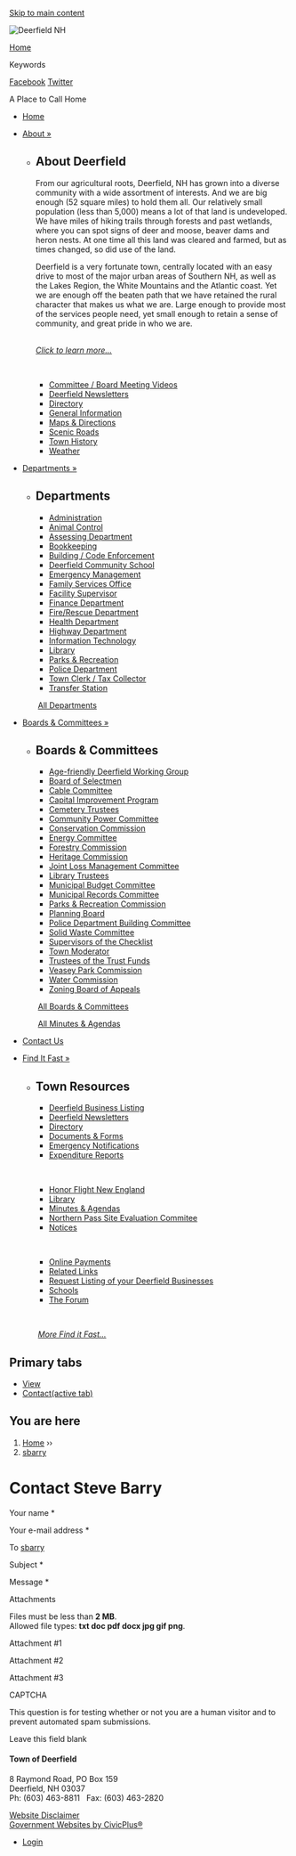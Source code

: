 [Skip to main content](https://www.townofdeerfieldnh.com/user/1761/contact/)

![Deerfield NH](https://www.townofdeerfieldnh.com/sites/all/themes/custom/sites/deerfieldnh/vts_deerfieldnh/logo.png)

[Home](https://www.townofdeerfieldnh.com)

Keywords

[Facebook](https://www.facebook.com/pages/Town-of-Deerfield-NH/458246534221376) [Twitter](https://twitter.com/townofdeerfield)

A Place to Call Home

- [Home](https://www.townofdeerfieldnh.com)
- [About »](https://www.townofdeerfieldnh.com/about-deerfield)
  
  - ## About Deerfield
    
    From our agricultural roots, Deerfield, NH has grown into a diverse community with a wide assortment of interests. And we are big enough (52 square miles) to hold them all. Our relatively small population (less than 5,000) means a lot of that land is undeveloped. We have miles of hiking trails through forests and past wetlands, where you can spot signs of deer and moose, beaver dams and heron nests. At one time all this land was cleared and farmed, but as times changed, so did use of the land. 
    
    Deerfield is a very fortunate town, centrally located with an easy drive to most of the major urban areas of Southern NH, as well as the Lakes Region, the White Mountains and the Atlantic coast. Yet we are enough off the beaten path that we have retained the rural character that makes us what we are. Large enough to provide most of the services people need, yet small enough to retain a sense of community, and great pride in who we are.  
     
    
    [*Click to learn more...*](https://www.townofdeerfieldnh.com/about-deerfield)
    
     
    
    - [Committee / Board Meeting Videos](https://www.townofdeerfieldnh.com/about-deerfield/pages/committee-board-meeting-videos)
    - [Deerfield Newsletters](https://www.townofdeerfieldnh.com/about-deerfield/pages/deerfield-newsletters)
    - [Directory](https://www.townofdeerfieldnh.com/about-deerfield/pages/directory)
    - [General Information](https://www.townofdeerfieldnh.com/about-deerfield/pages/general-information)
    - [Maps &amp; Directions](https://www.townofdeerfieldnh.com/about-deerfield/pages/maps-directions)
    - [Scenic Roads](https://www.townofdeerfieldnh.com/about-deerfield/links/scenic-roads)
    - [Town History](https://www.townofdeerfieldnh.com/about-deerfield/pages/town-history)
    - [Weather](https://www.townofdeerfieldnh.com/about-deerfield/links/weather)
- [Departments »](https://www.townofdeerfieldnh.com/departments)
  
  - ## Departments
    
    - [Administration](https://www.townofdeerfieldnh.com/administration)
    - [Animal Control](https://www.townofdeerfieldnh.com/animal-control)
    - [Assessing Department](https://www.townofdeerfieldnh.com/assessing-department)
    - [Bookkeeping](https://www.townofdeerfieldnh.com/bookkeeping)
    - [Building / Code Enforcement](https://www.townofdeerfieldnh.com/building-code-enforcement)
    - [Deerfield Community School](https://www.townofdeerfieldnh.com/deerfield-community-school)
    - [Emergency Management](https://www.townofdeerfieldnh.com/emergency-management)
    
    <!--THE END-->
    
    - [Family Services Office](https://www.townofdeerfieldnh.com/family-services)
    - [Facility Supervisor](https://www.townofdeerfieldnh.com/facility-supervisor)
    - [Finance Department](https://www.townofdeerfieldnh.com/finance-department)
    - [Fire/Rescue Department](https://www.townofdeerfieldnh.com/firerescue-department)
    - [Health Department](https://www.townofdeerfieldnh.com/health-department)
    - [Highway Department](https://www.townofdeerfieldnh.com/highway-department)
    - [Information Technology](https://www.townofdeerfieldnh.com/information-technology)
    - [Library](https://www.townofdeerfieldnh.com/node/18)
    - [Parks &amp; Recreation](https://deerfield.recdesk.com/Community/Page?pageId=13065)
    
    <!--THE END-->
    
    - [Police Department](https://deerfieldnhpolicedepartment.squarespace.com)
    - [Town Clerk / Tax Collector](https://www.townofdeerfieldnh.com/town-clerk-tax-collector)
    - [Transfer Station](https://www.townofdeerfieldnh.com/transfer-station)
    
     [All Departments](https://www.townofdeerfieldnh.com/departments)
- [Boards &amp; Committees »](https://www.townofdeerfieldnh.com/boards)
  
  - ## Boards &amp; Committees
    
    - [Age-friendly Deerfield Working Group](https://www.townofdeerfieldnh.com/age-friendly-deerfield-working-group "Age-friendly Deerfield Working Group")
    - [Board of Selectmen](https://www.townofdeerfieldnh.com/board-selectmen)
    - [Cable Committee](https://www.townofdeerfieldnh.com/cable-committee)
    - [Capital Improvement Program](https://www.townofdeerfieldnh.com/capital-improvement-program)
    - [Cemetery Trustees](https://www.townofdeerfieldnh.com/cemetery-trustees)
    - [Community Power Committee](https://www.townofdeerfieldnh.com/community-power-committee)
    - [Conservation Commission](https://www.townofdeerfieldnh.com/conservation-commission)
    - [Energy Committee](https://www.townofdeerfieldnh.com/energy-committee)
    
    <!--THE END-->
    
    - [Forestry Commission](https://www.townofdeerfieldnh.com/forestry-commission "Forestry Commission")
    - [Heritage Commission](https://www.townofdeerfieldnh.com/heritage-commission)
    - [Joint Loss Management Committee](https://www.townofdeerfieldnh.com/joint-loss-management-committee)
    - [Library Trustees](https://www.townofdeerfieldnh.com/library-trustees)
    - [Municipal Budget Committee](https://www.townofdeerfieldnh.com/municipal-budget-committee)
    - [Municipal Records Committee](https://www.townofdeerfieldnh.com/municipal-records-committee)
    - [Parks &amp; Recreation Commission](https://www.townofdeerfieldnh.com/parks-recreation-commission)
    - [Planning Board](https://www.townofdeerfieldnh.com/planning-board)
    - [Police Department Building Committee](https://www.townofdeerfieldnh.com/police-department-building-committee)
    
    <!--THE END-->
    
    - [Solid Waste Committee](https://www.townofdeerfieldnh.com/solid-waste-committee "Deerfield Recycling Committee")
    - [Supervisors of the Checklist](https://www.townofdeerfieldnh.com/supervisors-checklist)
    - [Town Moderator](https://www.townofdeerfieldnh.com/town-moderator)
    - [Trustees of the Trust Funds](https://www.townofdeerfieldnh.com/trustees-trust-funds)
    - [Veasey Park Commission](https://www.townofdeerfieldnh.com/veasey-park-commission)
    - [Water Commission](https://www.townofdeerfieldnh.com/water-commission)
    - [Zoning Board of Appeals](https://www.townofdeerfieldnh.com/zoning-board-appeals)
    
     [All Boards &amp; Committees](https://www.townofdeerfieldnh.com/boards)
    
     [All Minutes &amp; Agendas](https://www.townofdeerfieldnh.com/minutes-and-agendas)
- [Contact Us](https://www.townofdeerfieldnh.com/home/webforms/contact-us)
- [Find It Fast »](https://www.townofdeerfieldnh.com/where)
  
  - ## Town Resources
    
    - [Deerfield Business Listing](https://www.townofdeerfieldnh.com/home/pages/deerfield-business-listings)
    - [Deerfield Newsletters](https://www.townofdeerfieldnh.com/about-deerfield/pages/deerfield-newsletters)
    - [Directory](https://www.townofdeerfieldnh.com/about-deerfield/pages/directory)
    - [Documents &amp; Forms](https://www.townofdeerfieldnh.com/files)
    - [Emergency Notifications](https://www.townofdeerfieldnh.com/subscribe)
    - [Expenditure Reports](https://www.townofdeerfieldnh.com/home/files/31519-budget-appropriation-report)
    
     
    
    - [Honor Flight New England](https://www.honorflightnewengland.org)
    - [Library](https://www.townofdeerfieldnh.com/philbrick-james-library)
    - [Minutes &amp; Agendas](https://www.townofdeerfieldnh.com/minutes-and-agendas)
    - [Northern Pass Site Evaluation Commitee](https://www.nhsec.nh.gov/projects/2015-06/2015-06.htm)
    - [Notices](https://www.townofdeerfieldnh.com/node/1/news)
    
     
    
    - [Online Payments](https://www.townofdeerfieldnh.com/town-clerk-tax-collector/pages/online-payments)
    - [Related Links](https://www.townofdeerfieldnh.com/home/pages/related-links)
    - [Request Listing of your Deerfield Businesses](https://www.townofdeerfieldnh.com/home/pages/request-business-directory-listing)
    - [Schools](https://www.townofdeerfieldnh.com/schools)
    - [The Forum](https://forumhome.org)
    
     
    
     [*More Find it Fast...*](https://www.townofdeerfieldnh.com/where)

## Primary tabs

- [View](https://www.townofdeerfieldnh.com/users/sbarry)
- [Contact(active tab)](https://www.townofdeerfieldnh.com/user/1761/contact)

## You are here

1. [Home](https://www.townofdeerfieldnh.com) ››
2. [sbarry](https://www.townofdeerfieldnh.com/users/sbarry)

# Contact Steve Barry

Your name *

Your e-mail address *

To [sbarry](https://www.townofdeerfieldnh.com/users/sbarry "View user profile.")

Subject *

Message *

Attachments

Files must be less than **2 MB**.  
Allowed file types: **txt doc pdf docx jpg gif png**.

Attachment #1

Attachment #2

Attachment #3

CAPTCHA

This question is for testing whether or not you are a human visitor and to prevent automated spam submissions.

Leave this field blank

#### Town of Deerfield

8 Raymond Road, PO Box 159  
Deerfield, NH 03037  
Ph: (603) 463-8811   Fax: (603) 463-2820

[Website Disclaimer](https://www.townofdeerfieldnh.com/home/pages/website-disclaimer-privacy-statement)  
[Government Websites by CivicPlus®](https://www.civicplus.com)

- [Login](https://www.townofdeerfieldnh.com/user/login?current=user%2F1761%2Fcontact)